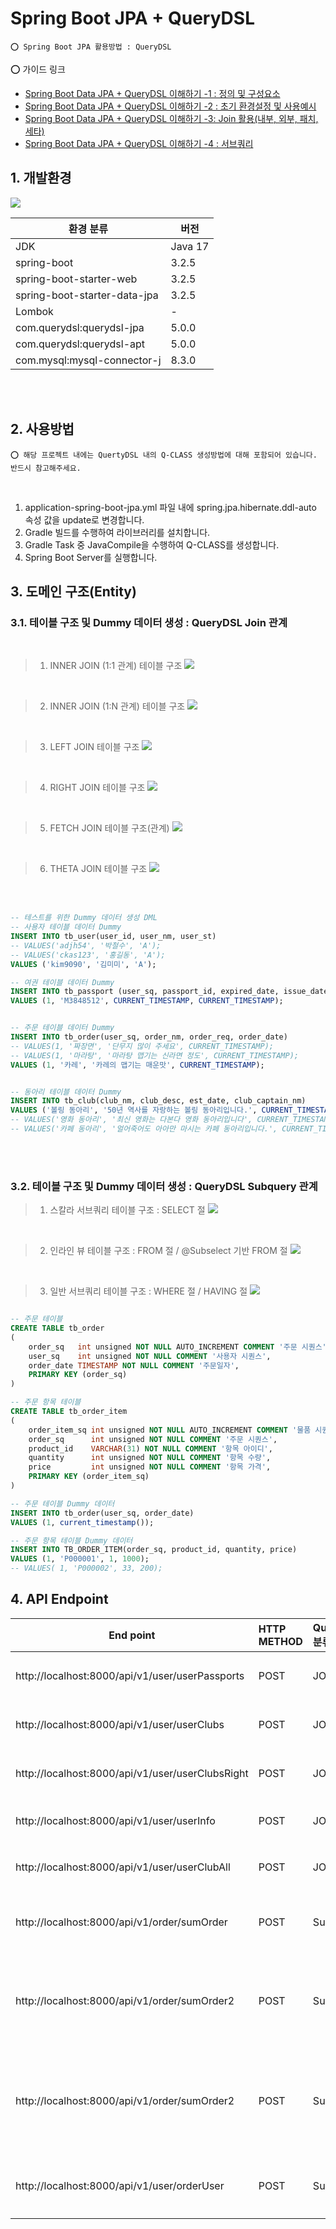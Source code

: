 # Spring Boot JPA + QueryDSL

    ⭕️ Spring Boot JPA 활용방법 : QueryDSL

⭕️ 가이드 링크

* [Spring Boot Data JPA + QueryDSL 이해하기 -1 : 정의 및 구성요소](https://adjh54.tistory.com/484)
* [Spring Boot Data JPA + QueryDSL 이해하기 -2 : 초기 환경설정 및 사용예시](https://adjh54.tistory.com/485)
* [Spring Boot Data JPA + QueryDSL 이해하기 -3: Join 활용(내부, 외부, 패치, 세타)](https://adjh54.tistory.com/488)
* [Spring Boot Data JPA + QueryDSL 이해하기 -4 : 서브쿼리](https://adjh54.tistory.com/489)


## 1. 개발환경

<img src="https://github.com/adjh54ir/blog-codes/assets/70501374/6b07c184-5c60-4b20-89e3-ea15fadb501f"/>

| 환경 분류                        | 버전      |
|------------------------------|---------|
| JDK                          | Java 17 |
| spring-boot                  | 3.2.5   |
| spring-boot-starter-web      | 3.2.5   |
| spring-boot-starter-data-jpa | 3.2.5   |
| Lombok                       | -       |
| com.querydsl:querydsl-jpa    | 5.0.0   |
| com.querydsl:querydsl-apt    | 5.0.0   |
| com.mysql:mysql-connector-j  | 8.3.0   |

<br/>
<br/>

## 2. 사용방법

    ⭕ 해당 프로젝트 내에는 QuertyDSL 내의 Q-CLASS 생성방법에 대해 포함되어 있습니다. 반드시 참고해주세요.

<br/>

1. application-spring-boot-jpa.yml 파일 내에 spring.jpa.hibernate.ddl-auto 속성 값을 update로 변경합니다.
2. Gradle 빌드를 수행하여 라이브러리를 설치합니다.
3. Gradle Task 중 JavaCompile을 수행하여 Q-CLASS를 생성합니다.
4. Spring Boot Server를 실행합니다.

## 3. 도메인 구조(Entity)

### 3.1. 테이블 구조 및 Dummy 데이터 생성 : QueryDSL Join 관계

<br/>

> 1. INNER JOIN (1:1 관계) 테이블 구조
     <img src="https://github.com/adjh54ir/blog-codes/assets/70501374/d800c632-6566-4b1a-bd4f-17a648dd27bf"/>

<br/>

> 2. INNER JOIN (1:N 관계) 테이블 구조
     <image src="https://github.com/adjh54ir/blog-codes/assets/70501374/143d8ebe-65af-4189-b0fd-917b51e36423"/>


<br/>

> 3. LEFT JOIN 테이블 구조
     <image src="https://github.com/adjh54ir/blog-codes/assets/70501374/5717e256-8cf8-48a1-9bf8-a472bd3feeab"/>


<br/>

> 4. RIGHT JOIN 테이블 구조
     <image src="https://github.com/adjh54ir/blog-codes/assets/70501374/5717e256-8cf8-48a1-9bf8-a472bd3feeab"/>

<br/>

> 5. FETCH JOIN 테이블 구조(관계)
     <img src ="https://github.com/adjh54ir/blog-codes/assets/70501374/c6518883-5cf9-4dd5-a30e-e1f97137d933"/>

<br/>

> 6. THETA JOIN 테이블 구조
     <img src="https://github.com/adjh54ir/blog-codes/assets/70501374/efd67a6c-c620-4e2c-90b5-7499e36b7cc9"/>

<br/>
<br/>

```sql
-- 테스트를 위한 Dummy 데이터 생성 DML
-- 사용자 테이블 데이터 Dummy
INSERT INTO tb_user(user_id, user_nm, user_st)
-- VALUES('adjh54', '박철수', 'A');
-- VALUES('ckas123', '홍길동', 'A');
VALUES ('kim9090', '김미미', 'A');

-- 여권 테이블 데이터 Dummy
INSERT INTO tb_passport (user_sq, passport_id, expired_date, issue_date)
VALUES (1, 'M3848512', CURRENT_TIMESTAMP, CURRENT_TIMESTAMP);


-- 주문 테이블 데이터 Dummy
INSERT INTO tb_order(user_sq, order_nm, order_req, order_date)
-- VALUES(1, '짜장면', '단무지 많이 주세요', CURRENT_TIMESTAMP);
-- VALUES(1, '마라탕', '마라탕 맵기는 신라면 정도', CURRENT_TIMESTAMP);
VALUES (1, '카레', '카레의 맵기는 매운맛', CURRENT_TIMESTAMP);


-- 동아리 테이블 데이터 Dummy
INSERT INTO tb_club(club_nm, club_desc, est_date, club_captain_nm)
VALUES ('볼링 동아리', '50년 역사를 자랑하는 볼링 동아리입니다.', CURRENT_TIMESTAMP, '김미미');
-- VALUES('영화 동아리', '최신 영화는 다본다 영화 동아리입니다', CURRENT_TIMESTAMP, "홍길동");
-- VALUES('카페 동아리', '얼어죽어도 아아만 마시는 카페 동아리입니다.', CURRENT_TIMESTAMP, "박철수");
```

<br/>
<br/>

### 3.2. 테이블 구조 및 Dummy 데이터 생성 : QueryDSL Subquery 관계

> 1. 스칼라 서브쿼리 테이블 구조 : SELECT 절
     <img src="https://github.com/adjh54ir/blog-codes/assets/70501374/065f1f73-40ea-432a-8d6b-f725aceb4544"/>

<br/>

> 2. 인라인 뷰 테이블 구조 : FROM 절 / @Subselect 기반 FROM 절
     <img src="https://github.com/adjh54ir/blog-codes/assets/70501374/a8f2982d-712c-4be0-8fb8-7e7c3849ecb4"/>
     ️

<br/>

> 3. 일반 서브쿼리 테이블 구조 : WHERE 절 / HAVING 절
     <img src="https://github.com/adjh54ir/blog-codes/assets/70501374/d196c062-4643-4f63-a334-d79790dca29b"/>

```sql

-- 주문 테이블
CREATE TABLE tb_order
(
    order_sq   int unsigned NOT NULL AUTO_INCREMENT COMMENT '주문 시퀀스',
    user_sq    int unsigned NOT NULL COMMENT '사용자 시퀀스',
    order_date TIMESTAMP NOT NULL COMMENT '주문일자',
    PRIMARY KEY (order_sq)
)

-- 주문 항목 테이블
CREATE TABLE tb_order_item
(
    order_item_sq int unsigned NOT NULL AUTO_INCREMENT COMMENT '물품 시퀀스',
    order_sq      int unsigned NOT NULL COMMENT '주문 시퀀스',
    product_id    VARCHAR(31) NOT NULL COMMENT '항목 아이디',
    quantity      int unsigned NOT NULL COMMENT '항목 수량',
    price         int unsigned NOT NULL COMMENT '항목 가격',
    PRIMARY KEY (order_item_sq)
)

-- 주문 테이블 Dummy 데이터 
INSERT INTO tb_order(user_sq, order_date)
VALUES (1, current_timestamp());

-- 주문 항목 테이블 Dummy 데이터
INSERT INTO TB_ORDER_ITEM(order_sq, product_id, quantity, price)
VALUES (1, 'P000001', 1, 1000);
-- VALUES( 1, 'P000002', 33, 200);
```

## 4. API Endpoint

| End point                                        | HTTP METHOD | QueryDSL 분류 | 설명                                                 |
|--------------------------------------------------|:------------|:------------|----------------------------------------------------|
| http://localhost:8000/api/v1/user/userPassports  | POST        | JOIN        | 사용자와 여권의 INNER JOIN 예시                             |
| http://localhost:8000/api/v1/user/userClubs      | POST        | JOIN        | 사용자와 동아리의 LEFT JOIN 예시                             |
| http://localhost:8000/api/v1/user/userClubsRight | POST        | JOIN        | 사용자와 동아리의 RIGHT JOIN 예시                            |
| http://localhost:8000/api/v1/user/userInfo       | POST        | JOIN        | 사용자의 FETCH JOIN 예시                                 |
| http://localhost:8000/api/v1/user/userClubAll    | POST        | JOIN        | 사용자의 THETA JOIN 예시                                 |
| http://localhost:8000/api/v1/order/sumOrder      | POST        | SubQuery    | 주문에 대한 가격 * 수량의 합계 : 스칼라 서브쿼리 예시                   |
| http://localhost:8000/api/v1/order/sumOrder2     | POST        | SubQuery    | 주문에 대한 가격 * 수량의 합계 : JOIN을 이용한 예시(인라인 뷰 대체)        |
| http://localhost:8000/api/v1/order/sumOrder2     | POST        | SubQuery    | 주문에 대한 가격 * 수량의 합계 : @Subsselect 이용한 예시 (인라인 뷰 대체) |
| http://localhost:8000/api/v1/user/orderUser      | POST        | SubQuery    | 주문한 사용자 리스트 : WHERE 서브쿼리 예시                        |



